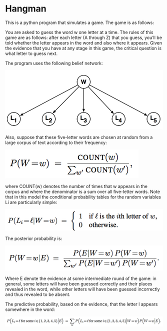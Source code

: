 # Hangman
This is a python program that simulates a game. The game is as follows:

You are asked to guess the word w one letter at a time. The rules of this game
are as follows: after each letter (A through Z) that you guess, you’ll be told whether the letter appears in
the word and also where it appears. Given the evidence that you have at any stage in this game, the critical
question is what letter to guess next.

The program uses the following belief network:

![alt text](./Hangman_BN.png)

Also, suppose that these five-letter
words are chosen at random from a large corpus of text according to their frequency:

![alt text](./frequency.png)

where COUNT(w) denotes the number of times that w appears in the corpus and where the denominator is
a sum over all five-letter words. Note that in this model the conditional probability tables for the random
variables Li are particularly simple:

![alt text](./Pli.png)

The posterior probability is:

![alt text](./posterior.png)

Where E denote the evidence at some intermediate round of the
game: in general, some letters will have been guessed correctly and their places revealed in the word, while
other letters will have been guessed incorrectly and thus revealed to be absent.

The predictive probability, based on the evidence, that the letter l appears
somewhere in the word:

![alt text](./predictive.png)
